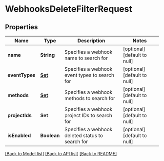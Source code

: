 # WebhooksDeleteFilterRequest
## Properties

| Name | Type | Description | Notes |
|------------ | ------------- | ------------- | -------------|
| **name** | **String** | Specifies a webhook name to search for | [optional] [default to null] |
| **eventTypes** | [**Set**](WebHookEventTypeRequest.md) | Specifies a webhook event types to search for | [optional] [default to null] |
| **methods** | [**Set**](RequestTypeRequest.md) | Specifies a webhook methods to search for | [optional] [default to null] |
| **projectIds** | **Set** | Specifies a webhook project IDs to search for | [optional] [default to null] |
| **isEnabled** | **Boolean** | Specifies a webhook deleted status to search for | [optional] [default to null] |

[[Back to Model list]](../README.md#documentation-for-models) [[Back to API list]](../README.md#documentation-for-api-endpoints) [[Back to README]](../README.md)

